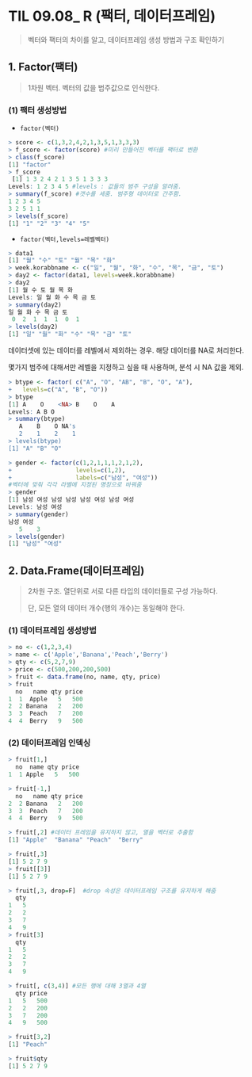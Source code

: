 # TIL 09.08_ R (팩터, 데이터프레임)

> 벡터와 팩터의 차이를 알고, 데이터프레임 생성 방법과 구조 확인하기

## 1. Factor(팩터)

> 1차원 벡터. 벡터의 값을 범주값으로 인식한다.

### (1) 팩터 생성방법

- `factor(벡터)`

```R
> score <- c(1,3,2,4,2,1,3,5,1,3,3,3)
> f_score <- factor(score) #미리 만들어진 벡터를 팩터로 변환
> class(f_score)
[1] "factor"
> f_score 
 [1] 1 3 2 4 2 1 3 5 1 3 3 3
Levels: 1 2 3 4 5 #levels : 값들의 범주 구성을 알려줌.
> summary(f_score) #갯수를 세줌. 범주형 데이터로 간주함.
1 2 3 4 5 
3 2 5 1 1 
> levels(f_score)
[1] "1" "2" "3" "4" "5"
```

- `factor(벡터,levels=레벨벡터)`

```r
> data1
[1] "월" "수" "토" "월" "목" "화"
> week.korabbname <- c("일", "월", "화", "수", "목", "금", "토")
> day2 <- factor(data1, levels=week.korabbname)
> day2
[1] 월 수 토 월 목 화
Levels: 일 월 화 수 목 금 토
> summary(day2)
일 월 화 수 목 금 토 
 0  2  1  1  1  0  1 
> levels(day2)
[1] "일" "월" "화" "수" "목" "금" "토"
```

데이터셋에 있는 데이터를 레벨에서 제외하는 경우. 해당 데이터를 NA로 처리한다.

몇가지 범주에 대해서만 레벨을 지정하고 싶을 때 사용하며, 분석 시 NA 값을 제외. 

```R
> btype <- factor( c("A", "O", "AB", "B", "O", "A"), 
+   levels=c("A", "B", "O"))
> btype
[1] A    O    <NA> B    O    A   
Levels: A B O
> summary(btype)
   A    B    O NA's 
   2    1    2    1 
> levels(btype)
[1] "A" "B" "O"
```

```R
> gender <- factor(c(1,2,1,1,1,2,1,2), 
+                  levels=c(1,2), 
+                  labels=c("남성", "여성"))
#벡터에 맞춰 각각 라벨에 지정된 명칭으로 바꿔줌
> gender
[1] 남성 여성 남성 남성 남성 여성 남성 여성
Levels: 남성 여성
> summary(gender)
남성 여성 
   5    3 
> levels(gender)
[1] "남성" "여성"
```

 

## 2. Data.Frame(데이터프레임)

> 2차원 구조. 열단위로 서로 다른 타입의 데이터들로 구성 가능하다.
>
> 단, 모든 열의 데이터 개수(행의 개수)는 동일해야 한다.

### (1) 데이터프레임 생성방법

```R
> no <- c(1,2,3,4)
> name <- c('Apple','Banana','Peach','Berry')
> qty <- c(5,2,7,9)
> price <- c(500,200,200,500)
> fruit <- data.frame(no, name, qty, price)
> fruit
  no   name qty price
1  1  Apple   5   500
2  2 Banana   2   200
3  3  Peach   7   200
4  4  Berry   9   500
```



### (2) 데이터프레임 인덱싱

```R
> fruit[1,]
  no  name qty price
1  1 Apple   5   500

> fruit[-1,]
  no   name qty price
2  2 Banana   2   200
3  3  Peach   7   200
4  4  Berry   9   500

> fruit[,2] #데이터 프레임을 유지하지 않고, 열을 벡터로 추출함
[1] "Apple"  "Banana" "Peach"  "Berry" 

> fruit[,3]
[1] 5 2 7 9
> fruit[[3]]
[1] 5 2 7 9

> fruit[,3, drop=F]  #drop 속성은 데이터프레임 구조를 유지하게 해줌
  qty
1   5
2   2
3   7
4   9
> fruit[3]
  qty
1   5
2   2
3   7
4   9

> fruit[, c(3,4)] #모든 행에 대해 3열과 4열
  qty price
1   5   500
2   2   200
3   7   200
4   9   500

> fruit[3,2]
[1] "Peach"

> fruit$qty
[1] 5 2 7 9
```

